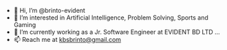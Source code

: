 - 👋 Hi, I’m @brinto-evident
- 👀 I’m interested in Artificial Intelligence, Problem Solving, Sports and Gaming
- 🌱 I’m currently working as a Jr. Software Engineer at EVIDENT BD LTD ...
- 📫 Reach me at kbsbrinto@gmail.com

<!---
brinto-evident/brinto-evident is a ✨ special ✨ repository because its `README.md` (this file) appears on your GitHub profile.
You can click the Preview link to take a look at your changes.
--->
